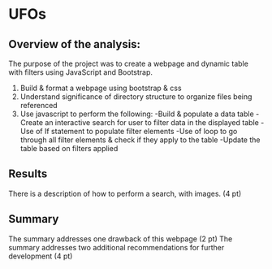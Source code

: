 # UFOs
## Overview of the analysis:
The purpose of the project was to create a webpage and dynamic table with filters using JavaScript and Bootstrap.
1. Build & format a webpage using bootstrap & css
2. Understand significance of directory structure to organize files being referenced
3. Use javascript to perform the following:
    -Build & populate a data table
    -Create an interactive search for user to filter data in the displayed table
    -Use of If statement to populate filter elements
    -Use of loop to go through all filter elements & check if they apply to the table
    -Update the table based on filters applied
## Results
There is a description of how to perform a search, with images. (4 pt)


## Summary
The summary addresses one drawback of this webpage (2 pt)
The summary addresses two additional recommendations for further development (4 pt)
